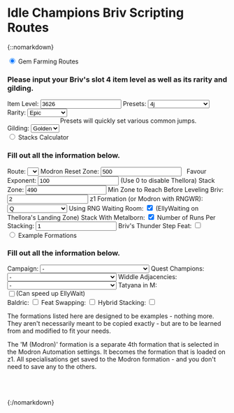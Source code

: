 # Idle Champions Briv Scripting Routes

{::nomarkdown}
<div class="tabs">
	<input onClick="setHash('gemTab')" type="radio" class="tabsRadio" name="routesTabs" id="gemTab" checked>
	<label for="gemTab" class="tabsLabel">Gem Farming Routes</label>
	<div class="tabsContent">
		<span class="routesRow">
			<span class="routesDesc">
				<h3 id="input">Please input your Briv's slot 4 item level as well as its rarity and gilding.</h3>
			</span>
		</span>
		<span class="routesRow">
			<span class="routesCol1">
				<label for="ilvl">Item Level:</label>
			</span>
			<span class="routesCol2">
				<input type="number" name="ilvl" id="ilvl" value="3626">
			</span>
			<span class="routesCol3" style="width:160px">
				<label for="presets">Presets:</label>
			</span>
			<span class="routesCol4">
				<select name="presets" id="presets">
					<option value="0.5j">0-1j</option>
					<option value="1j">1j</option>
					<option value="1.5j">1-2j</option>
					<option value="2j">2j</option>
					<option value="2.5j">2-3j</option>
					<option value="3j">3j</option>
					<option value="3.5j">3-4j</option>
					<option value="4j" selected>4j</option>
					<option value="5j">5j</option>
					<option value="6j">6j</option>
					<option value="7j">7j</option>
					<option value="7.99997j">8–j (7.99997j)</option>
					<option value="9j">9j</option>
					<option value="11j">11j</option>
					<option value="11.999998j">12–j (11.999998j)</option>
					<option value="14j">14j</option>
					<option value="15.99999988j">16–j (15.99999988j)</option>
				</select>
			</span>
		</span>
		<span class="routesRow">
			<span class="routesCol1">
				<label for="rarity">Rarity:</label>
			</span>
			<span class="routesCol2">
				<select name="rarity" id="rarity">
					<option value="common">Common</option>
					<option value="uncommon">Uncommon</option>
					<option value="rare">Rare</option>
					<option value="epic" selected>Epic</option>
				</select>
			</span>
			<span style="flex-grow:1">
				<span class="routesCol5" style="display:flex;justify-content:center;padding-left:50px;">
					Presets will quickly set various common jumps.
				</span>
			</span>
		</span>
		<span class="routesRow">
			<span class="routesCol1">
				<label for="gilding">Gilding:</label>
			</span>
			<span class="routesCol2">
				<select name="gilding" id="gilding">
					<option value="none">None</option>
					<option value="shiny">Shiny</option>
					<option value="golden" selected>Golden</option>
				</select>
			</span>
			<span class="routesCol5" id="shinyNote" style="display:none">
				Note: You can't get 100% on even numbered jumps with Shiny.
			</span>
		</span>
		<span class="routesWrapper" id="wrapper">
			&nbsp;
		</span>
	</div>
	<input onClick="setHash('stacksTab')" type="radio" class="tabsRadio" name="routesTabs" id="stacksTab">
	<label for="stacksTab" class="tabsLabel">Stacks Calculator</label>
	<div class="tabsContent">
		<span class="routesRow">
			<span class="routesDesc">
				<h3 id="eventInput">Fill out all the information below.</h3>
			</span>
		</span>
		<span class="routesRow">
			<span class="routesCol6">
				<label for="stackRoute">Route:</label>
			</span>
			<span class="routesCol2">
				<select name="stackRoute" id="stackRoute">
					<option value="" selected disabled style="display:none;">&nbsp;</option>
				</select>
			</span>
		</span>
		<span class="routesRow">
			<span class="routesCol6">
				<label for="stackReset">Modron Reset Zone:</label>
			</span>
			<span class="routesCol2">
				<input type="number" name="stackReset" id="stackReset" value="500" min="15">
			</span>
			<span class="routesCol4" id="stackResetNote">
				&nbsp;
			</span>
		</span>
		<span class="routesRow">
			<span class="routesCol6">
				<label for="stackFavour">Favour Exponent:</label>
			</span>
			<span class="routesCol2">
				<input type="number" name="stackFavour" id="stackFavour" value="100" min="0">
			</span>
			<span class="routesCol4" id="stackFavourNote">
				(Use 0 to disable Thellora)
			</span>
		</span>
		<span class="routesRow">
			<span class="routesCol6">
				<label for="stackStack">Stack Zone:</label>
			</span>
			<span class="routesCol2">
				<input type="number" name="stackStack" id="stackStack" value="490" min="1">
			</span>
		</span>
		<span class="routesRow">
			<span class="routesCol6">
				<label for="stackBrivZone">Min Zone to Reach Before Leveling Briv:</label>
			</span>
			<span class="routesCol2">
				<input type="number" name="stackBrivZone" id="stackBrivZone" value="2" min="1">
			</span>
		</span>
		<span class="routesRow">
			<span class="routesCol6">
				<label for="stackz1Form">z1 Formation (or Modron with RNGWR):</label>
			</span>
			<span class="routesCol2">
				<select name="stackz1Form" id="stackz1Form" style="min-width:60px;max-width:200px">
					<option value="q" selected>Q</option>
					<option value="e">E</option>
					<option value="4">Wasting Haste (4j)</option>
					<option value="9">Strategic Stride (9j)</option>
				</select>
			</span>
		</span>
		<span class="routesRow">
			<span class="routesCol6">
				<label for="stackRNGWR">Using RNG Waiting Room:</label>
			</span>
			<span class="routesCol2" style="width:max-content">
				<input type="checkbox" name="stackRNGWR" id="stackRNGWR" checked>
			</span>
			<span class="routesCol4" style="width:fit-content">
				(EllyWaiting on Thellora's Landing Zone)
			</span>
		</span>
		<span class="routesRow">
			<span class="routesCol6">
				<label for="stackWithMetal">Stack With Metalborn:</label>
			</span>
			<span class="routesCol2">
				<input type="checkbox" name="stackWithMetal" id="stackWithMetal" checked>
			</span>
		</span>
		<span class="routesRow">
			<span class="routesCol6">
				<label for="stackRuns">Number of Runs Per Stacking:</label>
			</span>
			<span class="routesCol2">
				<input type="number" name="stackRuns" id="stackRuns" value="1" min="1">
			</span>
		</span>
		<span class="routesRow">
			<span class="routesCol6">
				<label for="stackThunderStep">Briv's Thunder Step Feat:</label>
			</span>
			<span class="routesCol2" style="width:max-content">
				<input type="checkbox" name="stackThunderStep" id="stackThunderStep">
			</span>
		</span>
		<span class="routesRow">
			<span class="routesDesc">
				&nbsp;
			</span>
		</span>
		<span class="routesWrapper" id="stackResult">
			&nbsp;
		</span>
	</div>
	<input onClick="setHash('formsTab')" type="radio" class="tabsRadio" name="routesTabs" id="formsTab">
	<label for="formsTab" class="tabsLabel">Example Formations</label>
	<div class="tabsContent">
		<span class="routesRow">
			<span class="routesDesc">
				<h3 id="eventInput">Fill out all the information below.</h3>
			</span>
		</span>
		<span class="routesRow">
			<span class="routesCol6">
				<label for="formCampaign">Campaign:</label>
			</span>
			<span class="routesCol2">
				<select name="formCampaign" id="formCampaign" style="min-width:250px">
					<option value="" selected>-</option>
				</select>
			</span>
		</span>
		<span class="routesRow">
			<span class="routesCol6">
				<label for="formType">Quest Champions:</label>
			</span>
			<span class="routesCol2">
				<select name="formType" id="formType" style="min-width:250px">
					<option value="" selected>-</option>
				</select>
			</span>
		</span>
		<span class="routesRow">
			<span class="routesCol6">
				<label for="formWiddle">Widdle Adjacencies:</label>
			</span>
			<span class="routesCol2">
				<select name="formWiddle" id="formWiddle" style="min-width:250px">
					<option value="" selected>-</option>
				</select>
			</span>
		</span>
		<span class="routesRow">
			<span class="routesCol6">
				<label for="formTatyana" id="formTatyanaLabel">Tatyana in M:</label>
			</span>
			<span class="routesCol2" style="display:flex">
				<input type="checkbox" name="formTatyana" id="formTatyana">
				<span>(Can speed up EllyWait)</span>
			</span>
		</span>
		<span class="routesRow">
			<span class="routesCol6">
				<label for="formBaldric" id="formBaldricLabel">Baldric:</label>
			</span>
			<span class="routesCol2">
				<input type="checkbox" name="formBaldric" id="formBaldric">
			</span>
		</span>
		<span class="routesRow">
			<span class="routesCol6">
				<label for="formFeatSwap" id="formFeatSwapLabel">Feat Swapping:</label>
			</span>
			<span class="routesCol2">
				<input type="checkbox" name="formFeatSwap" id="formFeatSwap">
			</span>
		</span>
		<span class="routesRow">
			<span class="routesCol6">
				<label for="formHybrid" id="formHybridLabel">Hybrid Stacking:</label>
			</span>
			<span class="routesCol2">
				<input type="checkbox" name="formHybrid" id="formHybrid">
			</span>
		</span>
		<span class="routesRow">
			&nbsp;
		</span>
		<span class="routesRow">
			<span style="padding:0 40px 0 20px;text-wrap-style:pretty">
				<p>The formations listed here are designed to be examples - nothing more. They aren't necessarily meant to be copied exactly - but are to be learned from and modified to fit your needs.</p>
				<p>The 'M (Modron)' formation is a separate 4th formation that is selected in the Modron Automation settings. It becomes the formation that is loaded on z1. All specialisations get saved to the Modron formation - and you don't need to save any to the others.</p>
			</span>
		</span>
		<span class="routesRow">
			<span class="routesDesc" id="formResult" style="display:flex;flex-direction:column;text-wrap-style:balance">
				&nbsp;
			</span>
		</span>
		<span class="routesRow">
			&nbsp;
		</span>
	</div>
</div>
{:/nomarkdown}